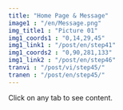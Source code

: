 ```yaml
---
title: "Home Page & Message"
image1 : "/en/Message.png"
img_title1 : "Picture 01"
img1_coords1 : "0,14,29,45"
img1_link1 : "/post/en/step41"
img1_coords2 : "0,90,281,133"
img1_link2 : "/post/en/step46"
tranvi : "/post/vi/step45/"
tranen : "/post/en/step45/"
---
```

Click on any tab to see content.
